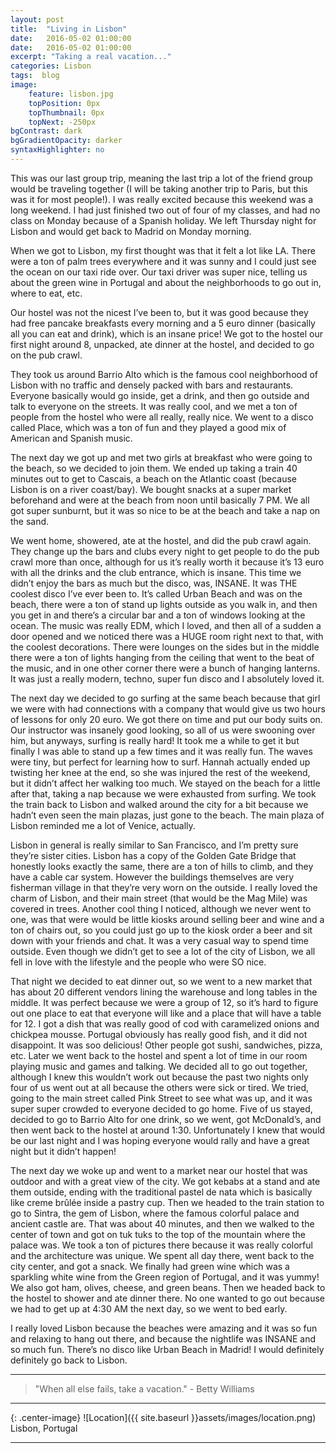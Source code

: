 ```yaml
---
layout: post
title:  "Living in Lisbon"
date:   2016-05-02 01:00:00
date:   2016-05-02 01:00:00
excerpt: "Taking a real vacation..."
categories: Lisbon
tags:  blog
image:
    feature: lisbon.jpg
    topPosition: 0px
    topThumbnail: 0px
    topNext: -250px
bgContrast: dark
bgGradientOpacity: darker
syntaxHighlighter: no
---
```


This was our last group trip, meaning the last trip a lot of the friend group would be traveling together (I will be taking another trip to Paris, but this was it for most people!). I was really excited because this weekend was a long weekend. I had just finished two out of four of my classes, and had no class on Monday because of a Spanish holiday. We left Thursday night for Lisbon and would get back to Madrid on Monday morning.

When we got to Lisbon, my first thought was that it felt a lot like LA. There were a ton of palm trees everywhere and it was sunny and I could just see the ocean on our taxi ride over. Our taxi driver was super nice, telling us about the green wine in Portugal and about the neighborhoods to go out in, where to eat, etc.

Our hostel was not the nicest I’ve been to, but it was good because they had free pancake breakfasts every morning and a 5 euro dinner (basically all you can eat and drink), which is an insane price! We got to the hostel our first night around 8, unpacked, ate dinner at the hostel, and decided to go on the pub crawl.

They took us around Barrio Alto which is the famous cool neighborhood of Lisbon with no traffic and densely packed with bars and restaurants. Everyone basically would go inside, get a drink, and then go outside and talk to everyone on the streets. It was really cool, and we met a ton of people from the hostel who were all really, really nice. We went to a disco called Place, which was a ton of fun and they played a good mix of American and Spanish music.

The next day we got up and met two girls at breakfast who were going to the beach, so we decided to join them. We ended up taking a train 40 minutes out to get to Cascais, a beach on the Atlantic coast (because Lisbon is on a river coast/bay). We bought snacks at a super market beforehand and were at the beach from noon until basically 7 PM. We all got super sunburnt, but it was so nice to be at the beach and take a nap on the sand.

We went home, showered, ate at the hostel, and did the pub crawl again. They change up the bars and clubs every night to get people to do the pub crawl more than once, although for us it’s really worth it because it’s 13 euro with all the drinks and the club entrance, which is insane. This time we didn’t enjoy the bars as much but the disco, was, INSANE. It was THE coolest disco I’ve ever been to. It’s called Urban Beach and was on the beach, there were a ton of stand up lights outside as you walk in, and then you get in and there’s a circular bar and a ton of windows looking at the ocean. The music was really EDM, which I loved, and then all of a sudden a door opened and we noticed there was a HUGE room right next to that, with the coolest decorations. There were lounges on the sides but in the middle there were a ton of lights hanging from the ceiling that went to the beat of the music, and in one other corner there were a bunch of hanging lanterns. It was just a really modern, techno, super fun disco and I absolutely loved it.

The next day we decided to go surfing at the same beach because that girl we were with had connections with a company that would give us two hours of lessons for only 20 euro. We got there on time and put our body suits on. Our instructor was insanely good looking, so all of us were swooning over him, but anyways, surfing is really hard! It took me a while to get it but finally I was able to stand up a few times and it was really fun. The waves were tiny, but perfect for learning how to surf. Hannah actually ended up twisting her knee at the end, so she was injured the rest of the weekend, but it didn’t affect her walking too much. We stayed on the beach for a little after that, taking a nap because we were exhausted from surfing. We took the train back to Lisbon and walked around the city for a bit because we hadn’t even seen the main plazas, just gone to the beach. The main plaza of Lisbon reminded me a lot of Venice, actually.

Lisbon in general is really similar to San Francisco, and I’m pretty sure they’re sister cities. Lisbon has a copy of the Golden Gate Bridge that honestly looks exactly the same, there are a ton of hills to climb, and they have a cable car system. However the buildings themselves are very fisherman village in that they’re very worn on the outside. I really loved the charm of Lisbon, and their main street (that would be the Mag Mile) was covered in trees. Another cool thing I noticed, although we never went to one, was that were would be little kiosks around selling beer and wine and a ton of chairs out, so you could just go up to the kiosk order a beer and sit down with your friends and chat. It was a very casual way to spend time outside. Even though we didn’t get to see a lot of the city of Lisbon, we all fell in love with the lifestyle and the people who were SO nice.

That night we decided to eat dinner out, so we went to a new market that has about 20 different vendors lining the warehouse and long tables in the middle. It was perfect because we were a group of 12, so it’s hard to figure out one place to eat that everyone will like and a place that will have a table for 12. I got a dish that was really good of cod with caramelized onions and chickpea mousse. Portugal obviously has really good fish, and it did not disappoint. It was soo delicious! Other people got sushi, sandwiches, pizza, etc. Later we went back to the hostel and spent a lot of time in our room playing music and games and talking. We decided all to go out together, although I knew this wouldn’t work out because the past two nights only four of us went out at all because the others were sick or tired. We tried, going to the main street called Pink Street to see what was up, and it was super super crowded to everyone decided to go home. Five of us stayed, decided to go to Barrio Alto for one drink, so we went, got McDonald’s, and then went back to the hostel at around 1:30. Unfortunately I knew that would be our last night and I was hoping everyone would rally and have a great night but it didn’t happen!

The next day we woke up and went to a market near our hostel that was outdoor and with a great view of the city. We got kebabs at a stand and ate them outside, ending with the traditional pastel de nata which is basically like creme brûlée inside a pastry cup. Then we headed to the train station to go to Sintra, the gem of Lisbon, where the famous colorful palace and ancient castle are. That was about 40 minutes, and then we walked to the center of town and got on tuk tuks to the top of the mountain where the palace was. We took a ton of pictures there because it was really colorful and the architecture was unique. We spent all day there, went back to the city center, and got a snack. We finally had green wine which was a sparkling white wine from the Green region of Portugal, and it was yummy! We also got ham, olives, cheese, and green beans. Then we headed back to the hostel to shower and ate dinner there. No one wanted to go out because we had to get up at 4:30 AM the next day, so we went to bed early.

I really loved Lisbon because the beaches were amazing and it was so fun and relaxing to hang out there, and because the nightlife was INSANE and so much fun. There’s no disco like Urban Beach in Madrid! I would definitely definitely go back to Lisbon.


<hr>

<blockquote class="largeQuote">"When all else fails, take a vacation." - Betty Williams</blockquote>

<hr>

{: .center-image}
![Location]({{ site.baseurl }}assets/images/location.png) Lisbon, Portugal

<hr>
